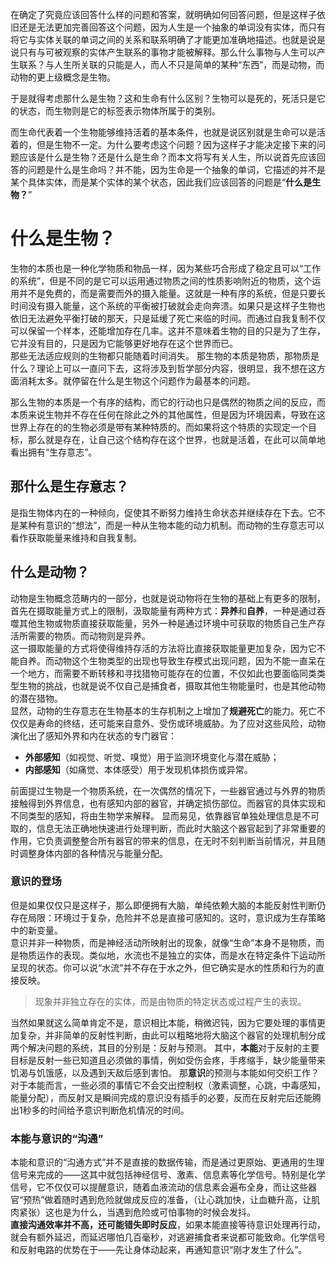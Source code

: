 在确定了究竟应该回答什么样的问题和答案，就明确如何回答问题，但是这样子依旧还是无法更加完善回答这个问题，因为人生是一个抽象的单词没有实体，而只有将它与实体关联的单词之间的关系和联系明确了才能更加准确地描述。也就是说是说只有与可被观察的实体产生联系的事物才能被解释。那么什么事物与人生可以产生联系？与人生所关联的只能是人，而人不只是简单的某种“东西”，而是动物，而动物的更上级概念是生物。  

于是就得考虑那什么是生物？这和生命有什么区别？生物可以是死的，死活只是它的状态，而生物则是它的标签表示物体所属于的类别。

而生命代表着一个生物能够维持活着的基本条件，也就是说区别就是生命可以是活着的，但是生物不一定。为什么要考虑这个问题？因为这样子才能决定接下来的问题应该是什么是生物？还是什么是生命？而本文将写有关人生，所以说首先应该回答的问题是什么是生命吗？并不能，因为生命是一个抽象的单词，它描述的并不是某个具体实体，而是某个实体的某个状态，因此我们应该回答的问题是“**什么是生物？**”  

# 什么是生物？
生物的本质也是一种化学物质和物品一样，因为某些巧合形成了稳定且可以“工作的系统”，但是不同的是它可以运用通过物质之间的性质影响附近的物质，这个运用并不是免费的，而是需要而外的摄入能量。这就是一种有序的系统，但是只要长时间没有摄入能量，这个系统的平衡被打破就会走向奔溃。如果只是这样子生物也依旧无法避免平衡打破的那天，只是延缓了死亡来临的时间。而通过自我复制不仅可以保留一个样本，还能增加存在几率。这并不意味着生物的目的只是为了生存，它并没有目的，只是因为它能够更好地存在这个世界而已。  
那些无法适应规则的生物都只能随着时间消失。
那生物的本质是物质，那物质是什么？理论上可以一直问下去，这将涉及到哲学部分内容，很明显，我不想在这方面消耗太多。就停留在什么是生物这个问题作为最基本的问题。  

那么生物的本质是一个有序的结构，而它的行动也只是偶然的物质之间的反应，而本质来说生物并不存在任何在除此之外的其他属性，但是因为环境因素，导致在这世界上存在的的生物必须是带有某种特质的。而如果将这个特质的实现定一个目标，那么就是存在，让自己这个结构存在这个世界，也就是活着，在此可以简单地看出拥有“生存意志”。  

## 那什么是生存意志？
是指生物体内在的一种倾向，促使其不断努力维持生命状态并继续存在下去。它不是某种有意识的“想法”，而是一种从生物本能的动力机制。而动物的生存意志可以看作获取能量来维持和自我复制。

## 什么是动物？
动物是生物概念范畴内的一部分，也就是说动物将在生物的基础上有更多的限制，首先在摄取能量方式上的限制，汲取能量有两种方式：**异养**和**自养**，一种是通过吞噬其他生物或物质直接获取能量，另外一种是通过环境中可获取的物质自己生产存活所需要的物质。而动物则是异养。  
这一摄取能量的方式将使得维持存活的方法将比直接获取能量更加复杂，因为它不能自养。而动物这个生物类型的出现也导致生存模式出现问题，因为不能一直呆在一个地方，而需要不断转移和寻找猎物可能存在的位置，不仅如此也要面临同类类型生物的挑战，也就是说不仅自己是捕食者，摄取其他生物能量时，也是其他动物的潜在猎物。  
显然，动物的生存意志在生物基本的生存机制之上增加了**规避死亡**的能力。死亡不仅仅是寿命的终结，还可能来自意外、受伤或环境威胁。为了应对这些风险，动物演化出了感知外界和内在状态的专门器官：  

  + **外部感知**（如视觉、听觉、嗅觉）用于监测环境变化与潜在威胁；
  + **内部感知**（如痛觉、本体感受）用于发现机体损伤或异常。

前面提过生物是一个物质系统，在一次偶然的情况下，一些器官通过与外界的物质接触得到外界信息，也有感知内部的器官，并确定损伤部位。而器官的具体实现和不同类型的感知，将由生物学来解释。 
显而易见，依靠器官单独处理信息是不可取的，信息无法正确地快速进行处理判断，而此时大脑这个器官起到了非常重要的作用，它负责调整整合所有器官的带来的信息，在无时不刻判断当前情况，并且随时调整身体内部的各种情况与能量分配。  

### 意识的登场
但是如果仅仅只是这样子，那么即便拥有大脑，单纯依赖大脑的本能反射性判断仍存在局限：环境过于复杂，危险并不总是直接可感知的。这时，意识成为生存策略中的新变量。  
意识并非一种物质，而是神经活动所映射出的现象，就像“生命”本身不是物质，而是物质运作的表现。类似地，水流也不是独立的实体，而是水在特定条件下运动所呈现的状态。你可以说“水流”并不存在于水之外，但它确实是水的性质和行为的直接反映。  

> 现象并非独立存在的实体，而是由物质的特定状态或过程产生的表现。

当然如果就这么简单肯定不是，意识相比本能，稍微迟钝，因为它要处理的事情更加复杂，并非简单的反射性判断，由此可以粗略地将大脑这个器官的处理机制分成两个解决问题的系统，其目的分别是：反射与预测。
其中，**本能**对于反射的主要目标是反射一些已知道且必须做的事情，例如受伤会疼，手疼缩手，缺少能量带来饥渴与饥饿感，以及遇到天敌后感到害怕。
那**意识**的预测与本能如何交织工作？对于本能而言，一些必须的事情它不会交出控制权（激素调整，心跳，中毒感知，能量分配），而反射又是瞬间完成的意识没有插手的必要，反而在反射完后还能腾出1秒多的时间给予意识判断危机情况的时间。

### 本能与意识的“沟通”
本能和意识的“沟通方式”并不是直接的数据传输，而是通过更原始、更通用的生理信号来完成的——这其中就包括神经信号、激素、信息素等化学信号。特别是化学信号，它不仅仅可以提醒意识，随着血液流动的信息素会遍布全身，而让这些器官“预热”做着随时遇到危险就做成反应的准备，（让心跳加快，让血糖升高，让肌肉紧张）这也是为什么，当遇到危险或可怕事物的时候会发抖。  
**直接沟通效率并不高，还可能错失即时反应**，如果本能直接等待意识处理再行动，就会有额外延迟，而延迟哪怕几百毫秒，对逃避捕食者来说都可能致命。化学信号和反射电路的优势在于——先让身体动起来，再通知意识“刚才发生了什么”。  
